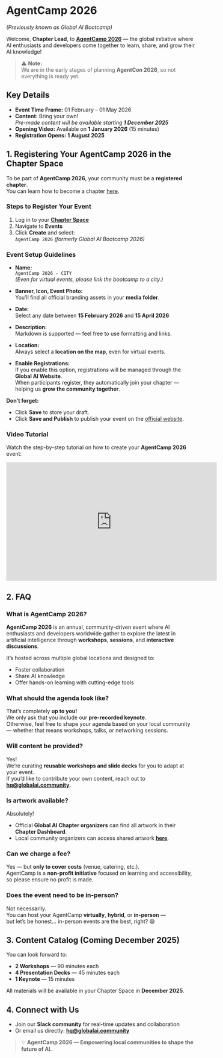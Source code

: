 # AgentCamp 2026  
*(Previously known as Global AI Bootcamp)*  

Welcome, **Chapter Lead**, to **[AgentCamp 2026](https://globalai.community/bootcamp)** — the global initiative where AI enthusiasts and developers come together to learn, share, and grow their AI knowledge!  

> ⚠️ **Note:**  
> We are in the early stages of planning **AgentCon 2026**, so not everything is ready yet.

## Key Details

- **Event Time Frame:** 01 February – 01 May 2026  
- **Content:** Bring your own!  
  *Pre-made content will be available starting **1 December 2025***  
- **Opening Video:** Available on **1 January 2026** (15 minutes)  
- **Registration Opens:** **1 August 2025**


## 1. Registering Your AgentCamp 2026 in the Chapter Space

To be part of **AgentCamp 2026**, your community must be a **registered chapter**.  
You can learn how to become a chapter [here](./new-chapter.html).

### Steps to Register Your Event

1. Log in to your **[Chapter Space](https://globalai.community/umbraco)**  
2. Navigate to **Events**  
3. Click **Create** and select:  
   `AgentCamp 2026` *(formerly Global AI Bootcamp 2026)*  

### Event Setup Guidelines

- **Name:**  
  `AgentCamp 2026 - CITY`  
  *(Even for virtual events, please link the bootcamp to a city.)*

- **Banner, Icon, Event Photo:**  
  You’ll find all official branding assets in your **media folder**.

- **Date:**  
  Select any date between **15 February 2026** and **15 April 2026**

- **Description:**  
  Markdown is supported — feel free to use formatting and links.

- **Location:**  
  Always select a **location on the map**, even for virtual events.

- **Enable Registrations:**  
  If you enable this option, registrations will be managed through the **Global AI Website**.  
  When participants register, they automatically join your chapter — helping us **grow the community together**.

**Don’t forget:**  
- Click **Save** to store your draft.  
- Click **Save and Publish** to publish your event on the [official website](https://globalai.community/bootcamp).

### Video Tutorial

Watch the step-by-step tutorial on how to create your **AgentCamp 2026** event:

<iframe width="560" height="315" src="https://www.youtube.com/embed/A3mFeLzYVz4?si=V67HWnnInfdDcVoO" title="YouTube video player" frameborder="0" allow="accelerometer; autoplay; clipboard-write; encrypted-media; gyroscope; picture-in-picture; web-share" referrerpolicy="strict-origin-when-cross-origin" allowfullscreen></iframe>

## 2. FAQ

### What is AgentCamp 2026?
**AgentCamp 2026** is an annual, community-driven event where AI enthusiasts and developers worldwide gather to explore the latest in artificial intelligence through **workshops**, **sessions**, and **interactive discussions**.  

It’s hosted across multiple global locations and designed to:
- Foster collaboration  
- Share AI knowledge  
- Offer hands-on learning with cutting-edge tools  

### What should the agenda look like?
That’s completely **up to you!**  
We only ask that you include our **pre-recorded keynote**.  
Otherwise, feel free to shape your agenda based on your local community — whether that means workshops, talks, or networking sessions.

### Will content be provided?
Yes!  
We’re curating **reusable workshops and slide decks** for you to adapt at your event.  
If you’d like to contribute your own content, reach out to **[hq@globalai.community](mailto:hq@globalai.community)**.

### Is artwork available?
Absolutely!  
- Official **Global AI Chapter organizers** can find all artwork in their **Chapter Dashboard**.  
- Local community organizers can access shared artwork **[here](https://globalai.community/bootcamp)**.

### Can we charge a fee?
Yes — but **only to cover costs** (venue, catering, etc.).  
AgentCamp is a **non-profit initiative** focused on learning and accessibility, so please ensure no profit is made.

### Does the event need to be in-person?
Not necessarily.  
You can host your AgentCamp **virtually**, **hybrid**, or **in-person** —  
but let’s be honest... in-person events are the best, right? 😄

## 3. Content Catalog (Coming December 2025)

You can look forward to:

- **2 Workshops** — 90 minutes each  
- **4 Presentation Decks** — 45 minutes each  
- **1 Keynote** — 15 minutes  

All materials will be available in your Chapter Space in **December 2025**.

## 4. Connect with Us

- Join our **Slack community** for real-time updates and collaboration  
- Or email us directly: **[hq@globalai.community](mailto:hq@globalai.community)**  

> ✨ **AgentCamp 2026 — Empowering local communities to shape the future of AI.**
